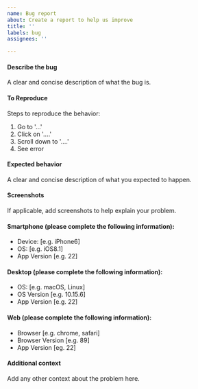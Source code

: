 ```yaml
---
name: Bug report
about: Create a report to help us improve
title: ''
labels: bug
assignees: ''

---
```


#### Describe the bug
A clear and concise description of what the bug is.

#### To Reproduce
Steps to reproduce the behavior:
1. Go to '...'
2. Click on '....'
3. Scroll down to '....'
4. See error

#### Expected behavior
A clear and concise description of what you expected to happen.

#### Screenshots
If applicable, add screenshots to help explain your problem.

#### Smartphone (please complete the following information):
 - Device: [e.g. iPhone6]
 - OS: [e.g. iOS8.1]
 - App Version [e.g. 22]

#### Desktop (please complete the following information):
 - OS: [e.g. macOS, Linux]
 - OS Version [e.g. 10.15.6]
 - App Version [e.g. 22]

#### Web (please complete the following information):
 - Browser [e.g. chrome, safari]
 - Browser Version [e.g. 89]
 - App Version [eg. 22]

#### Additional context
Add any other context about the problem here.
